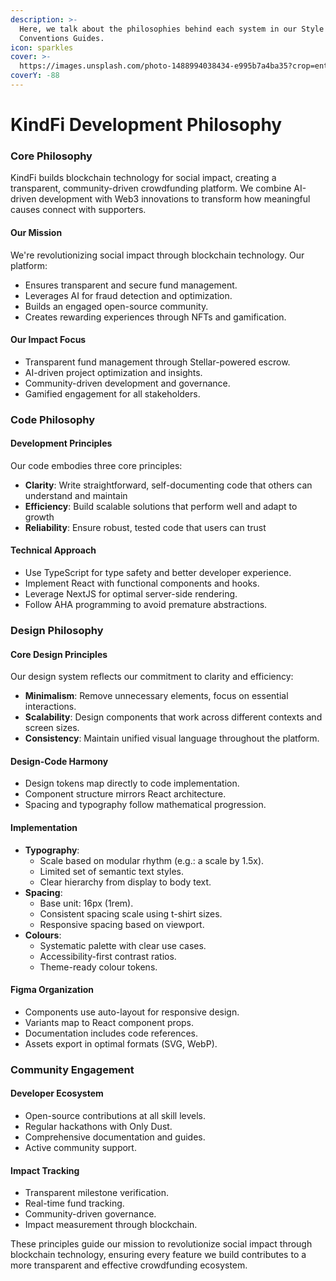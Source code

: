```yaml
---
description: >-
  Here, we talk about the philosophies behind each system in our Style and
  Conventions Guides.
icon: sparkles
cover: >-
  https://images.unsplash.com/photo-1488994038434-e995b7a4ba35?crop=entropy&cs=srgb&fm=jpg&ixid=M3wxOTcwMjR8MHwxfHNlYXJjaHwzfHxwaGlsb3NvcGh5fGVufDB8fHx8MTczNjg0NTAzMnww&ixlib=rb-4.0.3&q=85
coverY: -88
---
```


# KindFi Development Philosophy

### Core Philosophy

KindFi builds blockchain technology for social impact, creating a transparent, community-driven crowdfunding platform. We combine AI-driven development with Web3 innovations to transform how meaningful causes connect with supporters.

#### Our Mission

We're revolutionizing social impact through blockchain technology. Our platform:

- Ensures transparent and secure fund management.
- Leverages AI for fraud detection and optimization.
- Builds an engaged open-source community.
- Creates rewarding experiences through NFTs and gamification.

#### Our Impact Focus

- Transparent fund management through Stellar-powered escrow.
- AI-driven project optimization and insights.
- Community-driven development and governance.
- Gamified engagement for all stakeholders.

### Code Philosophy

#### Development Principles

Our code embodies three core principles:

- **Clarity**: Write straightforward, self-documenting code that others can understand and maintain
- **Efficiency**: Build scalable solutions that perform well and adapt to growth
- **Reliability**: Ensure robust, tested code that users can trust

#### Technical Approach

- Use TypeScript for type safety and better developer experience.
- Implement React with functional components and hooks.
- Leverage NextJS for optimal server-side rendering.
- Follow AHA programming to avoid premature abstractions.

### Design Philosophy

#### Core Design Principles

Our design system reflects our commitment to clarity and efficiency:

- **Minimalism**: Remove unnecessary elements, focus on essential interactions.
- **Scalability**: Design components that work across different contexts and screen sizes.
- **Consistency**: Maintain unified visual language throughout the platform.

#### Design-Code Harmony

- Design tokens map directly to code implementation.
- Component structure mirrors React architecture.
- Spacing and typography follow mathematical progression.

#### Implementation

- **Typography**:
  - Scale based on modular rhythm (e.g.: a scale by 1.5x).
  - Limited set of semantic text styles.
  - Clear hierarchy from display to body text.
- **Spacing**:
  - Base unit: 16px (1rem).
  - Consistent spacing scale using t-shirt sizes.
  - Responsive spacing based on viewport.
- **Colours**:
  - Systematic palette with clear use cases.
  - Accessibility-first contrast ratios.
  - Theme-ready colour tokens.

#### Figma Organization

- Components use auto-layout for responsive design.
- Variants map to React component props.
- Documentation includes code references.
- Assets export in optimal formats (SVG, WebP).

### Community Engagement

#### Developer Ecosystem

- Open-source contributions at all skill levels.
- Regular hackathons with Only Dust.
- Comprehensive documentation and guides.
- Active community support.

#### Impact Tracking

- Transparent milestone verification.
- Real-time fund tracking.
- Community-driven governance.
- Impact measurement through blockchain.

These principles guide our mission to revolutionize social impact through blockchain technology, ensuring every feature we build contributes to a more transparent and effective crowdfunding ecosystem.

